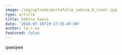 ```yaml
---
image: /img/uploads/portafolio_sabina_0_cover.jpg
type: article
title: Sabina Sauce
date: '2018-07-18T19:17:35-07:00'
author: la r-ev
featured: false
---
```

qweqwe

